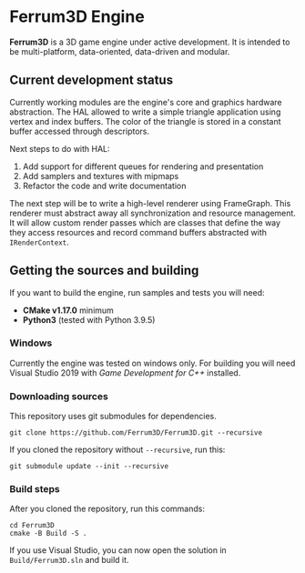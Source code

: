 # Ferrum3D Engine
**Ferrum3D** is a 3D game engine under active development.
It is intended to be multi-platform, data-oriented, data-driven and modular.

## Current development status
Currently working modules are the engine's core and graphics hardware abstraction.
The HAL allowed to write a simple triangle application using vertex and index buffers.
The color of the triangle is stored in a constant buffer accessed through descriptors.

Next steps to do with HAL:
1. Add support for different queues for rendering and presentation
1. Add samplers and textures with mipmaps
1. Refactor the code and write documentation

The next step will be to write a high-level renderer using FrameGraph.
This renderer must abstract away all synchronization and resource management.
It will allow custom render passes which are classes that define
the way they access resources and record command buffers abstracted with `IRenderContext`.

## Getting the sources and building
If you want to build the engine, run samples and tests you will need:
 - **CMake v1.17.0** minimum
 - **Python3** (tested with Python 3.9.5)

### Windows
Currently the engine was tested on windows only. For building you will need
Visual Studio 2019 with *Game Development for C++* installed.

### Downloading sources
This repository uses git submodules for dependencies.
```shell
git clone https://github.com/Ferrum3D/Ferrum3D.git --recursive
```
If you cloned the repository without `--recursive`, run this:
```shell
git submodule update --init --recursive
```

### Build steps
After you cloned the repository, run this commands:
```shell
cd Ferrum3D
cmake -B Build -S .
```

If you use Visual Studio, you can now open the solution in `Build/Ferrum3D.sln`
and build it.
